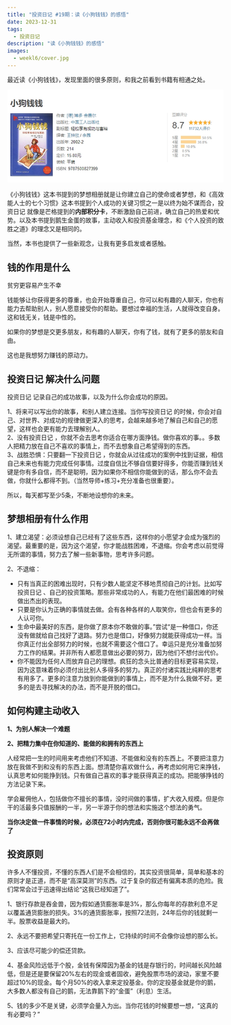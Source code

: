 ```yaml
---
title: "投资日记 #19期：读《小狗钱钱》的感悟"
date: 2023-12-31
tags:
  - 投资日记 
description: "读《小狗钱钱》的感悟"
images:
  - weekl6/cover.jpg
---
```




最近读《小狗钱钱》，发现里面的很多原则，和我之前看到书籍有相通之处。

![](aaa.png)

《小狗钱钱》这本书提到的梦想相册就是让你建立自己的使命或者梦想，和《高效能人士的七个习惯》这本书提到个人成功的关键习惯之一是以终为始不谋而合，投资日记 就像是芒格提到的**内部积分卡**，不断激励自己前进，确立自己的热爱和优势。以及本书提到鹅生金蛋的故事，主动收入和投资基金理念，和《个人投资的致胜之道》的理念又是相同的。

当然，本书也提供了一些新观念，让我有更多启发或者感触。

## 钱的作用是什么

贫穷更容易产生不幸

钱能够让你获得更多的尊重，也会开始尊重自己，你可以和有趣的人聊天，你也有能力去帮助别人，别人愿意接受你的帮助。要想过幸福的生活，人就得改变自身。这和钱无关，钱是中性的。

如果你的梦想是交更多朋友，和有趣的人聊天，你有了钱，就有了更多的朋友和自由。 

这也是我想努力赚钱的原动力。

## 投资日记 解决什么问题

投资日记 记录自己的成功故事，以及为什么你会成功的原因。

1、将来可以写出你的故事，和别人建立连接。当你写投资日记 的时候，你会对自己、对世界、对成功的规律做更深入的思考，会越来越多地了解自己和自己的愿望，这样也会更有能力去理解别人。  
2、没有投资日记 ，你就不会去思考你适合在哪方面挣钱。做你喜欢的事。。多数人把精力放在自己不喜欢的事情上，而不去想象自己希望得到的东西。  
3、战胜恐惧：只要翻一下投资日记 ，你就会从过往成功的案例中找到证据，相信自己未来也有能力完成任何事情。过度自信比不够自信要好得多，你能否赚到钱关键是你有多自信，而不是聪明，因为如果你不相信你能做到的话，那么你不会去做，你就什么都得不到。（当然导师+练习+充分准备也很重要）。  


所以，每天都写至少5条，不断地设想你的未来。


## 梦想相册有什么作用

1、建立渴望：必须设想自己已经有了这些东西，这样你的小愿望才会成为强烈的渴望。最重要的是，因为这个渴望，你才能战胜困难，不退缩。你会考虑以前觉得无所谓的事情，努力去了解一些新事物，思考许多问题。

2、不退缩：
  - 只有当真正的困难出现时，只有少数人能坚定不移地贯彻自己的计划。比如写投资日记 、自己的投资策略。那些非常成功的人，有能力在他们最困难的时候做出杰出的表现。
  - 只要是你认为正确的事情就去做。会有各种各样的人取笑你，但也会有更多的人认可你。
  - 生命中最美好的东西，是你做了原本你不敢做的事。”尝试“是一种借口，你还没有做就给自己找好了退路。努力也是借口，好像努力就能获得成功一样。当你真正付出全部努力的时候，也就不需要这个借口了。幸运只是充分准备加努力工作的结果。并非所有人都愿意做出必要的努力，因为他们不想付出代价。
  - 你不能因为任何人而放弃自己的理想。疯狂的念头比普通的目标更容易实现，因为这意味着你必须付出比别人多得多的努力。真正的付诸实践比纯粹的思考有用多了。更多的注意力放到你能做到的事情上，而不是为什么我做不好。更多的是去寻找解决的办法，而不是开脱的借口。

## 如何构建主动收入

**1、为别人解决一个难题**

**2、把精力集中在你知道的、能做的和拥有的东西上**

人经常把一生的时间用来考虑他们不知道、不能做和没有的东西上。不要把注意力放在我做不到和没有的东西上面。想清楚你喜欢做什么，再考虑如何用它来挣钱，认真思考如何能挣到钱。只有做自己喜欢的事才能获得真正的成功。把能够挣钱的方法记录下来。

学会雇佣他人，包括做你不擅长的事情，没时间做的事情，扩大收入规模。但是你干的活最多只值报酬的一半，另一半源于你的想法和实施这个想法的勇气。



**当你决定做一件事情的时候，必须在72小时内完成，否则你很可能永远不会再做了**


## 投资原则

许多人不懂投资，不懂的东西人们是不会相信的，其实投资很简单，简单和基本的原则才是正道，而不是“高深莫测”的东西。过于复杂的叙述有偏离本质的危险。我们常常会过于迅速得出结论“这我已经知道了”。

1、银行存款是吞金兽，因为假如通货膨胀率是3%，那么你每年的存款利息不足以覆盖通货膨胀的损失。3%的通货膨胀率，按照72法则，24年后你的钱就剩一半。股票收益是最大的。

2、永远不要把希望只寄托在一份工作上，它持续的时间不会像你设想的那么长。

3、应该尽可能少的偿还贷款。

4、基金风险远低于个股，金钱有保障因为基金的钱是存银行的，时间越长风险越低，但是还是要保留20%左右的现金或者固收，避免股票市场的波动，家里不要超过10%的现金。每个月50%的收入拿来定投基金。你的定投基金就是你的鹅，大多数人都没有自己的鹅，无法靠鹅下的“金蛋”（利息）生活。

5、钱的多少不是关键，必须学会量入为出。当你花钱的时候要想一想，“这真的有必要吗？”
